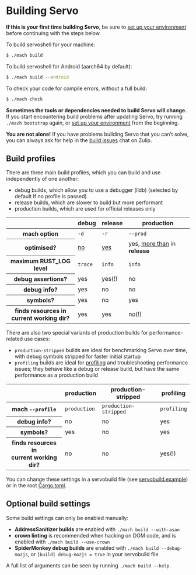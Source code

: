 # Building Servo

<div class="warning _note">

**If this is your first time building Servo**, be sure to [set up your environment](setting-up-your-environment.md) before continuing with the steps below.
</div>

To build servoshell for your machine:

```sh
$ ./mach build
```

To build servoshell for Android (aarch64 by default):

```sh
$ ./mach build --android
```

To check your code for compile errors, without a full build:

```sh
$ ./mach check
```

<div class="warning _note">

**Sometimes the tools or dependencies needed to build Servo will change.**
If you start encountering build problems after updating Servo, try running `./mach bootstrap` again, or [set up your environment](setting-up-your-environment.md) from the beginning.

**You are not alone!**
If you have problems building Servo that you can’t solve, you can always ask for help in the [build issues](https://servo.zulipchat.com/#narrow/stream/263398-general/topic/Build.20Issues) chat on Zulip.
</div>

## Build profiles

There are three main build profiles, which you can build and use independently of one another:

- debug builds, which allow you to use a debugger (lldb) (selected by default if no profile is passed)
- release builds, which are slower to build but more performant
- production builds, which are used for official releases only

<table>
<thead>
    <tr>
        <th>
        <th>debug
        <th>release
        <th>production
<tbody>
    <tr>
        <th>mach option
        <td><code>-d</code>
        <td><code>-r</code>
        <td><code>--prod</code>
    <tr>
        <th>optimised?
        <td><a href="https://doc.rust-lang.org/cargo/reference/profiles.html#dev">no</a>
        <td><a href="https://github.com/servo/servo/blob/457d37d94ee6966cad377c373d333a00c637e1ae/Cargo.toml#L153">yes</a>
        <td>yes, <a href="https://github.com/servo/servo/blob/9457a40ca2cd4b9530ba7c5334c82f3b3f2e7ac8/Cargo.toml#L177-L182">more than</a> in <strong>release</strong>
    <tr>
        <th>maximum RUST_LOG level
        <td><code>trace</code>
        <td><code>info</code>
        <td><code>info</code>
    <tr>
        <th>debug assertions?
        <td>yes<td>yes(!)<td>no
    <tr>
        <th>debug info?
        <td>yes<td>no<td>no
    <tr>
        <th>symbols?
        <td>yes<td>no<td>yes
    <tr>
        <th>finds resources in<br>current working dir?
        <td>yes<td>yes<td>no(!)
</table>

There are also two special variants of production builds for performance-related use cases:

- `production-stripped` builds are ideal for benchmarking Servo over time, with debug symbols stripped for faster initial startup
- `profiling` builds are ideal for [profiling](profiling.md) and troubleshooting performance issues; they behave like a debug or release build, but have the same performance as a production build

<table>
<thead>
    <tr>
        <th>
        <th>production
        <th>production-stripped
        <th>profiling
<tbody>
    <tr>
        <th>mach <code>--profile</code>
        <td><code>production</code>
        <td><code>production-stripped</code>
        <td><code>profiling</code>
    <tr>
        <th>debug info?
        <td>no<td>no<td>yes
    <tr>
        <th>symbols?
        <td>yes<td>no<td>yes
    <tr>
        <th>finds resources in<br>current working dir?
        <td>no<td>no<td>yes(!)
</table>

You can change these settings in a servobuild file (see [servobuild.example](https://github.com/servo/servo/blob/b79e2a0b6575364de01b1f89021aba0ec3fcf399/servobuild.example)) or in the root [Cargo.toml](https://github.com/servo/servo/blob/b79e2a0b6575364de01b1f89021aba0ec3fcf399/Cargo.toml).

## Optional build settings

Some build settings can only be enabled manually:

- **AddressSanitizer builds** are enabled with `./mach build --with-asan`
- **crown linting** is recommended when hacking on DOM code, and is enabled with `./mach build --use-crown`
- **SpiderMonkey debug builds** are enabled with `./mach build --debug-mozjs`, or `[build] debug-mozjs = true` in your servobuild file

A full list of arguments can be seen by running `./mach build --help`.
